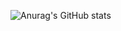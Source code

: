 ![Anurag's GitHub stats](https://github-readme-stats.vercel.app/api?username=giovanninp&count_private=true)
